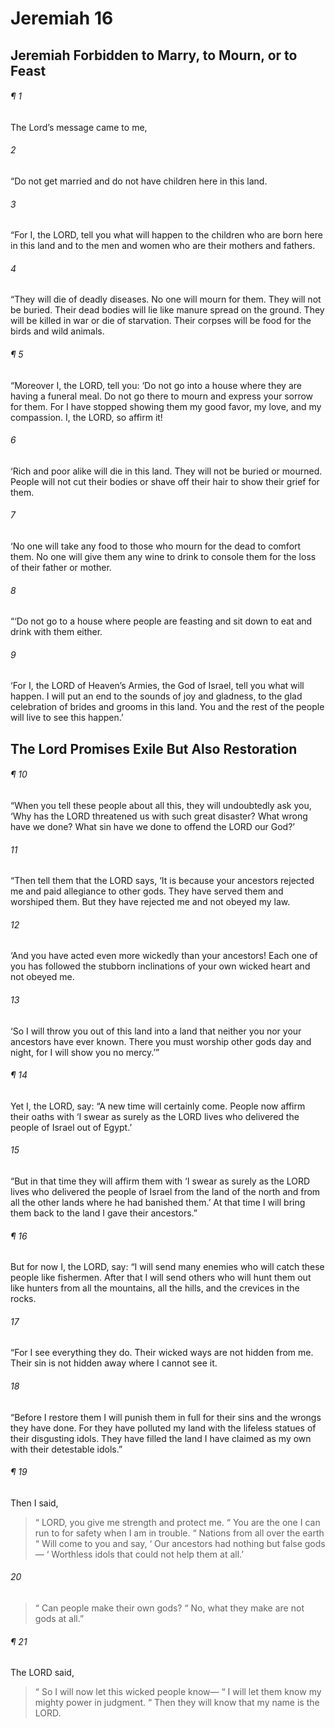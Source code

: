# Jeremiah 16
## Jeremiah Forbidden to Marry, to Mourn, or to Feast
###### ¶ 1
The Lord’s message came to me,
###### 2
“Do not get married and do not have children here in this land.
###### 3
“For I, the LORD, tell you what will happen to the children who are born here in this land and to the men and women who are their mothers and fathers.
###### 4
“They will die of deadly diseases. No one will mourn for them. They will not be buried. Their dead bodies will lie like manure spread on the ground. They will be killed in war or die of starvation. Their corpses will be food for the birds and wild animals.
###### ¶ 5
“Moreover I, the LORD, tell you: ‘Do not go into a house where they are having a funeral meal. Do not go there to mourn and express your sorrow for them. For I have stopped showing them my good favor, my love, and my compassion. I, the LORD, so affirm it!
###### 6
‘Rich and poor alike will die in this land. They will not be buried or mourned. People will not cut their bodies or shave off their hair to show their grief for them.
###### 7
‘No one will take any food to those who mourn for the dead to comfort them. No one will give them any wine to drink to console them for the loss of their father or mother.
###### 8
“‘Do not go to a house where people are feasting and sit down to eat and drink with them either.
###### 9
‘For I, the LORD of Heaven’s Armies, the God of Israel, tell you what will happen. I will put an end to the sounds of joy and gladness, to the glad celebration of brides and grooms in this land. You and the rest of the people will live to see this happen.’
## The Lord Promises Exile But Also Restoration
###### ¶ 10
“When you tell these people about all this, they will undoubtedly ask you, ‘Why has the LORD threatened us with such great disaster? What wrong have we done? What sin have we done to offend the LORD our God?’
###### 11
“Then tell them that the LORD says, ‘It is because your ancestors rejected me and paid allegiance to other gods. They have served them and worshiped them. But they have rejected me and not obeyed my law.
###### 12
‘And you have acted even more wickedly than your ancestors! Each one of you has followed the stubborn inclinations of your own wicked heart and not obeyed me.
###### 13
‘So I will throw you out of this land into a land that neither you nor your ancestors have ever known. There you must worship other gods day and night, for I will show you no mercy.’”
###### ¶ 14
Yet I, the LORD, say: “A new time will certainly come. People now affirm their oaths with ‘I swear as surely as the LORD lives who delivered the people of Israel out of Egypt.’
###### 15
“But in that time they will affirm them with ‘I swear as surely as the LORD lives who delivered the people of Israel from the land of the north and from all the other lands where he had banished them.’ At that time I will bring them back to the land I gave their ancestors.”
###### ¶ 16
But for now I, the LORD, say: “I will send many enemies who will catch these people like fishermen. After that I will send others who will hunt them out like hunters from all the mountains, all the hills, and the crevices in the rocks.
###### 17
“For I see everything they do. Their wicked ways are not hidden from me. Their sin is not hidden away where I cannot see it.
###### 18
“Before I restore them I will punish them in full for their sins and the wrongs they have done. For they have polluted my land with the lifeless statues of their disgusting idols. They have filled the land I have claimed as my own with their detestable idols.”
###### ¶ 19
Then I said,
>  “ LORD, you give me strength and protect me.
>  “ You are the one I can run to for safety when I am in trouble.
>  “ Nations from all over the earth
>  “ Will come to you and say,
>  ‘ Our ancestors had nothing but false gods—
>  ‘ Worthless idols that could not help them at all.’
###### 20
>  “ Can people make their own gods?
>  “ No, what they make are not gods at all.”
###### ¶ 21
The LORD said,
>  “ So I will now let this wicked people know—
>  “ I will let them know my mighty power in judgment.
>  “ Then they will know that my name is the LORD.
